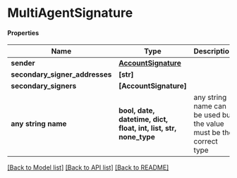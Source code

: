 # MultiAgentSignature

#### Properties
Name | Type | Description | Notes
------------ | ------------- | ------------- | -------------
**sender** | [**AccountSignature**](AccountSignature.md) |  | 
**secondary_signer_addresses** | **[str]** |  | 
**secondary_signers** | **[AccountSignature]** |  | 
**any string name** | **bool, date, datetime, dict, float, int, list, str, none_type** | any string name can be used but the value must be the correct type | [optional]

[[Back to Model list]](../README.md#documentation-for-models) [[Back to API list]](../README.md#documentation-for-api-endpoints) [[Back to README]](../README.md)

